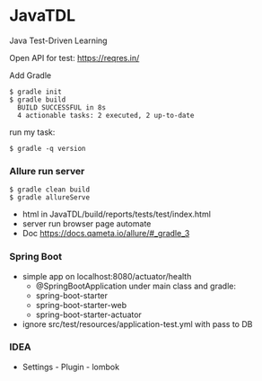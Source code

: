 # JavaTDL
Java Test-Driven Learning

Open API for test: 
https://reqres.in/

Add Gradle
```
$ gradle init
$ gradle build
  BUILD SUCCESSFUL in 8s
  4 actionable tasks: 2 executed, 2 up-to-date
```
run my task:
```
$ gradle -q version
```
### Allure run server
```
$ gradle clean build
$ gradle allureServe
```
- html in JavaTDL/build/reports/tests/test/index.html
- server run browser page automate
- Doc https://docs.qameta.io/allure/#_gradle_3


### Spring Boot
- simple app on localhost:8080/actuator/health
    - @SpringBootApplication under main class and gradle: 
    - spring-boot-starter
    - spring-boot-starter-web
    - spring-boot-starter-actuator
- ignore src/test/resources/application-test.yml with pass to DB

### IDEA
  - Settings - Plugin - lombok
